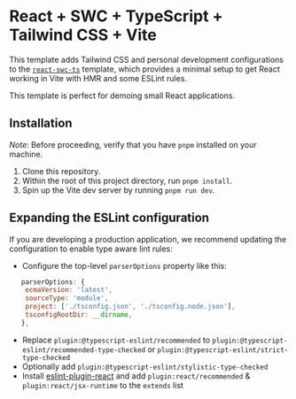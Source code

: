 # React + SWC + TypeScript + Tailwind CSS + Vite

This template adds Tailwind CSS and personal development configurations to the [`react-swc-ts`](https://github.com/vitejs/vite/tree/main/packages/create-vite/template-react-ts) template, which provides a minimal setup to get React working in Vite with HMR and some ESLint rules.

This template is perfect for demoing small React applications.

## Installation

_Note_: Before proceeding, verify that you have `pnpm` installed on your machine.

1. Clone this repository.
2. Within the root of this project directory, run `pnpm install`.
3. Spin up the Vite dev server by running `pnpm run dev`.

## Expanding the ESLint configuration

If you are developing a production application, we recommend updating the configuration to enable type aware lint rules:

- Configure the top-level `parserOptions` property like this:

```js
   parserOptions: {
    ecmaVersion: 'latest',
    sourceType: 'module',
    project: ['./tsconfig.json', './tsconfig.node.json'],
    tsconfigRootDir: __dirname,
   },
```

- Replace `plugin:@typescript-eslint/recommended` to `plugin:@typescript-eslint/recommended-type-checked` or `plugin:@typescript-eslint/strict-type-checked`
- Optionally add `plugin:@typescript-eslint/stylistic-type-checked`
- Install [eslint-plugin-react](https://github.com/jsx-eslint/eslint-plugin-react) and add `plugin:react/recommended` & `plugin:react/jsx-runtime` to the `extends` list
